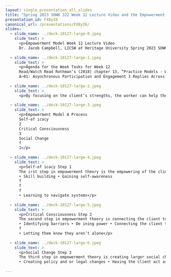 ```yaml
---
layout: single_presentation_all_slides
title: "Spring 2023 SOWK 322 Week 12 Lecture Video and the Empowerment Model"
presentation_id: FX8yI6
canonical_url: /presentations/FX8yI6/
slides:
  - slide_name: ../deck-10127-large-0.jpeg
    slide_text: >
      <p>Empowerment Model Week 12 Lecture Video
      Dr. Jacob Campbell, LICSW at Heritage University Spring 2023 SOWK 322</p>
      
  - slide_name: ../deck-10127-large-1.jpeg
    slide_text: >
      <p>Agenda for the Week Tasks for Week 12
      Read/Watch Read Rothman’s (2018) chapter 13, “Practice Models - Working with Individuals.” Watch my lecture video Spring 2023 SOWK 322 Week 12 Lecture Video and the Empowerment Model
      A–01: Asynchronous Participation and Engagement 3 Replies Across any of the Forums Questions Regarding A–04 Social Media Assignment Chapter 13 Prompts Case Management Model Empowerment Model Crisis Intervention Advocacy Model</p>
      
  - slide_name: ../deck-10127-large-2.jpeg
    slide_text: >
      <p>By focusing on the client’s strengths, the worker can help the client to motivate and to see himself or herself as actor, rather than acted upon. Empowerment practice involves the worker in helping the client to act, rather than in acting on his or her behalf. (Rothman, 2018, p. 269)</p>
      
  - slide_name: ../deck-10127-large-3.jpeg
    slide_text: >
      <p>Empowerment Model A Process
      Self-ef icacy
      2
      Critical Consciousness
      3
      Social Change
      f
      1</p>
      
  - slide_name: ../deck-10127-large-4.jpeg
    slide_text: >
      <p>Self-ef icacy Step 1
      The irst step in empowerment theory is the empowering of the client. This means helping them to gain self-ef icacy. This can be done by the following:
      ‣ Skill building ‣ Gaining self-awareness
      f
      f
      f
      ‣ Learning to navigate systems</p>
      
  - slide_name: ../deck-10127-large-5.jpeg
    slide_text: >
      <p>Critical Consciousness Step 2
      The second step in empowerment theory is connecting the client to the “bigger picture.” This means helping them to gain a critical consciousness about oppression and obstacles. Some examples of this are as follows:
      ‣ Identifying barriers ‣ De ining power ‣ Connecting the client to a group
      f
      ‣ Letting them know they aren’t alone</p>
      
  - slide_name: ../deck-10127-large-6.jpeg
    slide_text: >
      <p>Social Change Step 3
      The third step in empowerment theory is creating larger social change. The following are some possible ideas:
      ‣ Creating policy and or legal changes ‣ Having the client act as a mentor ‣ Connecting to another activity that allows them to make social change</p>
      
---
```


